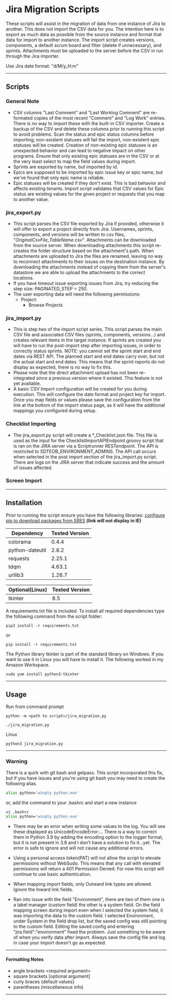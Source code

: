 # Jira Migration Scripts

These scripts will assist in the migration of data from one instance of Jira to another. This does not import the CSV data for you. The intention here is to export as much data as possible from the source instance and format that data for import to another instance. The import script creates versions, components, a default scrum board and filter (delete if unnecessary), and sprints. Attachments must be uploaded to the server before the CSV in run through the Jira importer.

Use Jira date format: "d/M/y_H:m"

---

## Scripts

### General Note

- CSV columns "Last Comment" and "Last Worklog Comment" are re-formated copies of the most recent "Comment" and "Log Work" entries. There is no way to import these with the built-in CSV importer. Create a backup of the CSV and delete these columns prior to running this script to avoid problems. Scan the status and epic status columns before importing; non-existent statuses will fail the import, non-existent epic statuses will be created. Creation of non-existing epic statuses is an unexpected behavior and can lead to negative impact on other programs. Ensure that only existing epic statuses are in the CSV or at the very least select to map the field values during import.
- Sprints are exported by name, but imported by id.
- Epics are supposed to be imported by epic issue key or epic name, but we've found that only epic name is reliable.
- Epic statuses will be created if they don't exist. This is bad behavior and affects existing tenants. Import script validates that CSV values for Epic status are existing values for the given project or requests that you map to another value.

### jira_export.py

- This script parses the CSV file exported by Jira if provided, otherwise it will offer to export a project directly from Jira. Usernames, sprints, components, and versions will be written to csv files, "*OriginalCsvFile_TableName.csv*". Attachments can be downloaded from the source server. When downloading attachments this script re-creates the folder structure based on the attachment's path. When attachments are uploaded to Jira the files are renamed, leaving no way to reconnect attachments to their issues on the destination instance. By downloading the attachments instead of copying them from the server's datastore we are able to upload the attachments to the correct locations.
- If you have timeout issue exporting issues from Jira, try reducing the step size: PAGINATED_STEP = 250.
- The user exporting data will need the following permissions:
  - Project:
    - Browse Projects

### jira_import.py

- This is step two of the import script series. This script parses the main CSV file and associated CSV files (sprints, components, versions...) and creates relevant items in the target instance. If sprints are created you will have to run the post-import step after importing issues, in order to correctly status sprints. NOTE: you cannot set the sprint start and end dates via REST API. The planned start and end dates carry over, but not the actual start and end dates. This means that the sprint reports do not display as expected, there is no way to fix this.
- Please note that the direct attachment upload has not been re-integrated since a previous version where it existed. This feature is not yet available.
- A basic CSV Import configuration will be created for you during execution. This will configure the date format and project key for import. Once you map fields or values please save the configuration from the link at the bottom of the import status page, as it will have the additional mappings you configured during setup.

### Checklist Importing

- The jira_export.py script will create a *_Checklist.json file. This file is used as the input for the ChecklistImportAPIEndpoint.groovy script that is ran on the JIRA server via a Scriptrunner RESTendpoint. The API is restricted to SDTEOB_ENVIRONMENT_ADMINS. The API call occurs when selected in the post import section of the jira_import.py script. There are logs on the JIRA server that indicate success and the amount of issues affected.

### Screen Import

---

## Installation

Prior to running the script ensure you have the following libraries:
[configure pip to download packages from SRES](https://git.web.boeing.com/artifactory/documentation/-/blob/master/python/README.md) **(link will not display in IE)**

| Dependency      | Tested Version |
| --------------- | -------------- |
| colorama        | 0.4.4          |
| python-dateutil | 2.8.2          |
| requests        | 2.25.1         |
| tdqm            | 4.63.1         |
| urllib3         | 1.26.7         |

| Optional(Linux) | Tested Version |
| --------------- | -------------- |
| tkinter         | 8.5            |

A requirements.txt file is included. To install all required dependencies type the following command from the script folder:

~~~shell
pip3 install -r requirements.txt
~~~

or

~~~shell
pip install -r requirements.txt
~~~

The Python library tkinter is part of the standard library on Windows. If you want to use it in Linux you will have to install it. The following worked in my Amazon Workspace.

~~~Shell
sudo yum install python3-tkinter
~~~

---

## Usage

Run from command prompt

~~~shell
python -m <path to script>/jira_migration.py
~~~

~~~shell
./jira_migration.py
~~~

Linux

~~~shell
python3 jira_migration.py
~~~

---

### Warning

There is a quirk with git bash and getpass. This script incorporated this fix, but if you have issues and you're using git bash you may need to create the following alias.

~~~bash
alias python='winpty python.exe'
~~~

or, add the command to your .bashrc and start a new instance

~~~bash
vi .bashrc
alias python='winpty python.exe'
~~~

- There may be an error when writing some values to the log. You will see these displayed as UnicodeEncodeError:... There is a way to correct them in Python 3.9 by adding the encoding option to the logger format, but it is not present in 3.8 and I don't have a solution to fix it...yet. The error is safe to ignore and will not cause any additional errors.

- Using a personal access token(PAT) will not allow the script to elevate permissions without WebSudo. This means that any call with elevated permissions will return a 401 Permission Denied. For now this script will continue to use basic authentication.

- When mapping import fields, only Outward link types are allowed. Ignore the Inward link fields.

- Ran into issue with the field "Environment", there are two of them one is a label manager (custom field) the other is a system field. On the field mapping screen during import even when I selected the system field, it was importing the data to the custom field. I selected Environment, under System in the field drop list, but the saved config was still pointing to the custom field. Editing the saved config and entering "jira.field":"environment" fixed the problem. Just something to be aware of when you verify data after import. Always save the config file and log in case your import doesn't go as expected.

---

#### Formatting Notes

- angle brackets \<required argument>
- square brackets [optional argument]
- curly braces {default values}
- parentheses (miscellaneous info)

---

